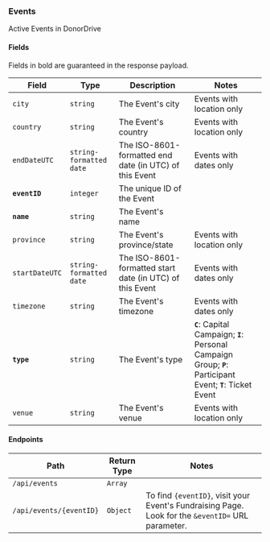 ### Events
Active Events in DonorDrive

#### Fields

Fields in bold are guaranteed in the response payload.

|Field|Type|Description|Notes|
|---|---|---|---|
|`city`|`string`|The Event's city|Events with location only|
|`country`|`string`|The Event's country|Events with location only|
|`endDateUTC`|`string-formatted date`|The ISO-8601-formatted end date (in UTC) of this Event|Events with dates only|
|**`eventID`**|`integer`|The unique ID of the Event||
|**`name`**|`string`|The Event's name||
|`province`|`string`|The Event's province/state|Events with location only|
|`startDateUTC`|`string-formatted date`|The ISO-8601-formatted start date (in UTC) of this Event|Events with dates only|
|`timezone`|`string`|The Event's timezone|Events with dates only|
|**`type`**|`string`|The Event's type|**`C`**: Capital Campaign; **`I`**: Personal Campaign Group; **`P`**: Participant Event; **`T`**: Ticket Event|
|`venue`|`string`|The Event's venue|Events with location only|

#### Endpoints

|Path|Return Type|Notes|
|---|---|---|
|`/api/events`|`Array`||
|`/api/events/{eventID}`|`Object`|To find `{eventID}`, visit your Event's Fundraising Page. Look for the `&eventID=` URL parameter.|